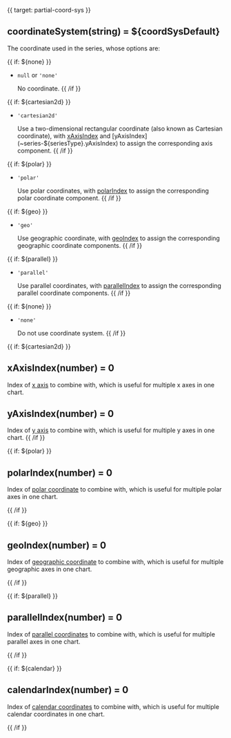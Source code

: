 
{{ target: partial-coord-sys }}

## coordinateSystem(string) = ${coordSysDefault}

The coordinate used in the series, whose options are:

{{ if: ${none} }}
+ `null` or `'none'`

    No coordinate.
{{ /if }}

{{ if: ${cartesian2d} }}

+ `'cartesian2d'`

    Use a two-dimensional rectangular coordinate (also known as Cartesian coordinate), with [xAxisIndex](~series-${seriesType}.xAxisIndex) and [yAxisIndex](~series-${seriesType}.yAxisIndex) to assign the corresponding axis component.
{{ /if }}

{{ if: ${polar} }}

+ `'polar'`

    Use polar coordinates, with [polarIndex](~series-${seriesType}.polarIndex) to assign the corresponding polar coordinate component.
{{ /if }}

{{ if: ${geo} }}

+ `'geo'`

    Use geographic coordinate, with [geoIndex](~series-${seriesType}.geoIndex) to assign the corresponding geographic coordinate components.
{{ /if }}

{{ if: ${parallel} }}

+ `'parallel'`

    Use parallel coordinates, with [parallelIndex](~series-${seriesType}.parallelIndex) to assign the corresponding parallel coordinate components.
{{ /if }}

{{ if: ${none} }}

+ `'none'`

    Do not use coordinate system.
{{ /if }}

{{ if: ${cartesian2d} }}

## xAxisIndex(number) = 0

Index of [x axis](~xAxis) to combine with, which is  useful for multiple x axes in one chart.

## yAxisIndex(number) = 0

Index of [y axis](~yAxis) to combine with, which is  useful for multiple y axes in one chart.
{{ /if }}



{{ if: ${polar} }}

## polarIndex(number) = 0

Index of [polar coordinate](~polar) to combine with, which is useful for multiple polar axes in one chart.

{{ /if }}



{{ if: ${geo} }}

## geoIndex(number) = 0

Index of [geographic coordinate](~geo) to combine with, which is useful for multiple geographic axes in one chart.

{{ /if }}



{{ if: ${parallel} }}

## parallelIndex(number) = 0

Index of [parallel coordinates](~parallel) to combine with, which is useful for multiple parallel axes in one chart.

{{ /if }}


{{ if: ${calendar} }}

## calendarIndex(number) = 0

Index of [calendar coordinates](~calendar) to combine with, which is useful for multiple calendar coordinates in one chart.

{{ /if }}

